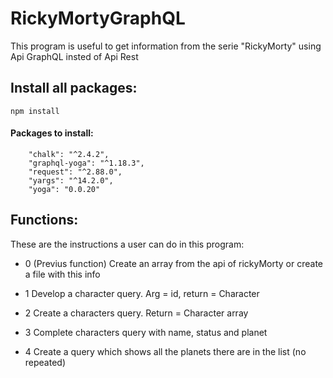 # RickyMortyGraphQL

This program is useful to get information from the serie "RickyMorty" using Api GraphQL insted of Api Rest

## Install all packages:
```
npm install
```
#### Packages to install:
```
    "chalk": "^2.4.2",
    "graphql-yoga": "^1.18.3",
    "request": "^2.88.0",
    "yargs": "^14.2.0",
    "yoga": "0.0.20"
```

## Functions:
These are the instructions a user can do in this program:
- 0 (Previus function) Create an array from the api of rickyMorty or create a file with this info

- 1 Develop a character query. Arg = id, return = Character

- 2 Create a characters query. Return = Character array

- 3 Complete characters query with name, status and planet

- 4 Create a query which shows all the planets there are in the list (no repeated)
